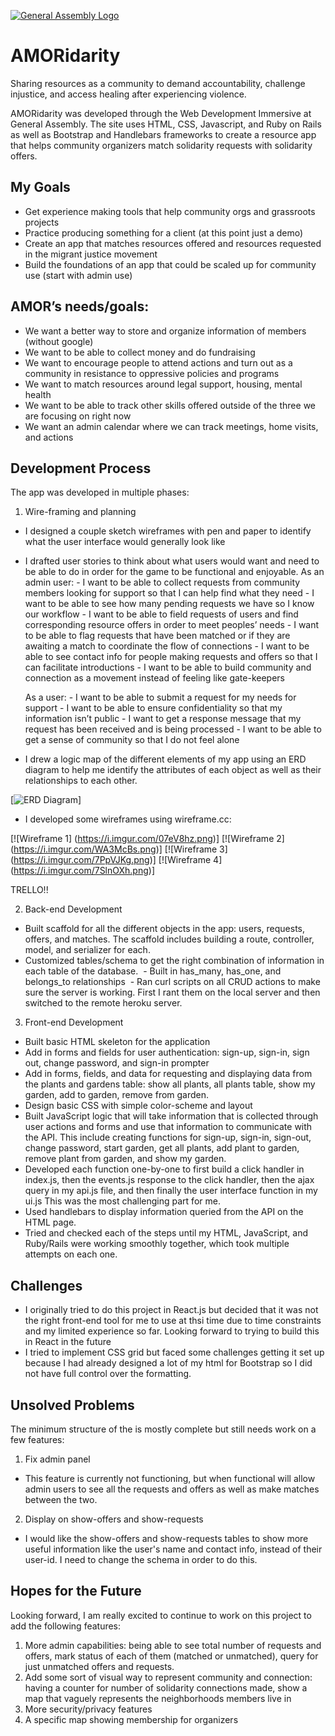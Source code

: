 [![General Assembly Logo](https://camo.githubusercontent.com/1a91b05b8f4d44b5bbfb83abac2b0996d8e26c92/687474703a2f2f692e696d6775722e636f6d2f6b6538555354712e706e67)](https://generalassemb.ly/education/web-development-immersive)

# AMORidarity
Sharing resources as a community to demand accountability, challenge injustice, and access healing after experiencing violence.

AMORidarity was developed through the Web Development Immersive at General Assembly. The site uses HTML, CSS, Javascript, and Ruby on Rails as well as Bootstrap and Handlebars frameworks to create a resource app that helps community organizers match solidarity requests with solidarity offers.


## My Goals
  - Get experience making tools that help community orgs and grassroots projects
  - Practice producing something for a client (at this point just a demo)
  - Create an app that matches resources offered and resources requested in the migrant justice movement
  - Build the foundations of an app that could be scaled up for community use (start with admin use)
  
## AMOR’s needs/goals:
  - We want a better way to store and organize information of members (without google)
  - We want to be able to collect money and do fundraising
  - We want to encourage people to attend actions and turn out as a community in resistance to oppressive policies and programs
  - We want to match resources around legal support, housing, mental health
  - We want to be able to track other skills offered outside of the three we are focusing on right now
  - We want an admin calendar where we can track meetings, home visits, and actions

## Development Process
The app was developed in multiple phases:

1. Wire-framing and planning
  - I designed a couple sketch wireframes with pen and paper to identify what the user interface would generally look like
  - I drafted user stories to think about what users would want and need to be able to do in order for the game to be functional and enjoyable.
      As an admin user: 
        - I want to be able to collect requests from community members looking for support so that I can help find what they need
        - I want to be able to see how many pending requests we have so I know our workflow
        - I want to be able to field requests of users and find corresponding resource offers in order to meet peoples’ needs
        - I want to be able to flag requests that have been matched or if they are awaiting a match to coordinate the flow of connections
        - I want to be able to see contact info for people making requests and offers so that I can facilitate introductions
        - I want to be able to build community and connection as a movement instead of feeling like gate-keepers

      As a user:
        - I want to be able to submit a request for my needs for support
        - I want to be able to ensure confidentiality so that my information isn’t public
        - I want to get a response message that my request has been received and is being processed
        - I want to be able to get a sense of community so that I do not feel alone

  - I drew a logic map of the different elements of my app using an ERD diagram to help me identify the attributes of each object as well as their relationships to each other.

  [![ERD Diagram](https://i.imgur.com/Kwy61iX.png?1)]
  
  - I developed some wireframes using wireframe.cc:
  
  [![Wireframe 1] (https://i.imgur.com/07eV8hz.png)]
  [![Wireframe 2] (https://i.imgur.com/WA3McBs.png)]
  [![Wireframe 3] (https://i.imgur.com/7PpVJKg.png)]
  [![Wireframe 4] (https://i.imgur.com/7SlnOXh.png)]
  
  TRELLO!!

2. Back-end Development
  - Built scaffold for all the different objects in the app: users, requests, offers, and matches. The scaffold includes building a route, controller, model, and serializer for each.
  - Customized tables/schema to get the right combination of information in each table of the database.
  - Built in has_many, has_one, and belongs_to relationships
  - Ran curl scripts on all CRUD actions to make sure the server is working. First I rant them on the local server and then switched to the remote heroku server.

3. Front-end Development
  - Built basic HTML skeleton for the application
  - Add in forms and fields for user authentication: sign-up, sign-in, sign out, change password, and sign-in prompter
  - Add in forms, fields, and data for requesting and displaying data from the plants and gardens table: show all plants, all plants table, show my garden, add to garden, remove from garden.
  - Design basic CSS with simple color-scheme and layout
  - Built JavaScript logic that will take information that is collected through user actions and forms and use that information to communicate with the API. This include creating functions for sign-up, sign-in, sign-out, change password, start garden, get all plants, add plant to garden, remove plant from garden, and show my garden.
  - Developed each function one-by-one to first build a click handler in index.js, then the events.js response to the click handler, then the ajax query in my api.js file, and then finally the user interface function in my ui.js This was the most challenging part for me.
  - Used handlebars to display information queried from the API on the HTML page.
  - Tried and checked each of the steps until my HTML, JavaScript, and Ruby/Rails  were working smoothly together, which took multiple attempts on each one.

## Challenges
  - I originally tried to do this project in React.js but decided that it was not the right front-end tool for me to use at thsi time due to time constraints and my limited experience so far. Looking forward to trying to build this in React in the future
  - I tried to implement CSS grid but faced some challenges getting it set up because I had already designed a lot of my html for Bootstrap so I did not have full control over the formatting.


## Unsolved Problems
The minimum structure of the is mostly complete but still needs work on a few features:
1. Fix admin panel
  - This feature is currently not functioning, but when functional will allow admin users to see all the requests and offers as well as make matches between the two.
2. Display on show-offers and show-requests
  - I would like the show-offers and show-requests tables to show more useful information like the user's name and contact info, instead of their user-id. I need to change the schema in order to do this.

## Hopes for the Future
Looking forward, I am really excited to continue to work on this project to add the following features:
1. More admin capabilities: being able to see total number of requests and offers, mark status of each of them (matched or unmatched), query for just unmatched offers and requests.
2. Add some sort of visual way to represent community and connection: having a counter for number of solidarity connections made, show a map that vaguely represents the neighborhoods members live in
3. More security/privacy features
4. A specific map showing membership for organizers
